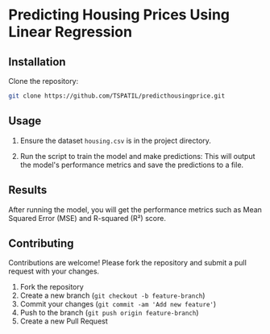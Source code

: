 # Predicting Housing Prices Using Linear Regression

## Installation

Clone the repository:

```bash
git clone https://github.com/TSPATIL/predicthousingprice.git
```

## Usage

1. Ensure the dataset `housing.csv` is in the project directory.

2. Run the script to train the model and make predictions:
This will output the model's performance metrics and save the predictions to a file.

## Results

After running the model, you will get the performance metrics such as Mean Squared Error (MSE) and R-squared (R²) score.

## Contributing

Contributions are welcome! Please fork the repository and submit a pull request with your changes.

1. Fork the repository
2. Create a new branch (`git checkout -b feature-branch`)
3. Commit your changes (`git commit -am 'Add new feature'`)
4. Push to the branch (`git push origin feature-branch`)
5. Create a new Pull Request
